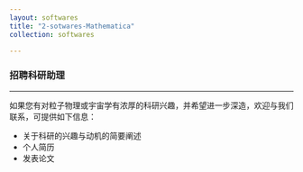 ```yaml
---
layout: softwares
title: "2-sotwares-Mathematica"
collection: softwares

---
```


### 招聘科研助理


- - -

<p align="justify"> 如果您有对粒子物理或宇宙学有浓厚的科研兴趣，并希望进一步深造，欢迎与我们联系，可提供如下信息：</p>

+ 关于科研的兴趣与动机的简要阐述
+ 个人简历
+ 发表论文
	
